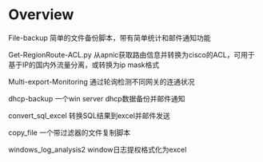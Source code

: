 # Overview
File-backup 简单的文件备份脚本，带有简单统计和邮件通知功能


Get-RegionRoute-ACL.py 从apnic获取路由信息并转换为cisco的ACL，可用于基于IP的国内外流量分离，或转换为ip mask格式


Multi-export-Monitoring 通过轮询检测不同网关的连通状况

dhcp-backup 一个win server dhcp数据备份并邮件通知

convert_sql_excel	转换SQL结果到excel并邮件发送

copy_file 一个带过滤器的文件复制脚本

windows_log_analysis2 window日志提权格式化为excel